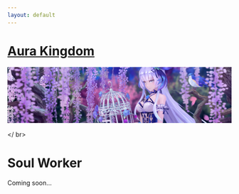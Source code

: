 ```yaml
---
layout: default
---
```



# [Aura Kingdom](./aurakingdom/)

![AuraKingdom](./assets/img/aura-kingdom-banner.jpg)

</ br>

# Soul Worker
Coming soon...
